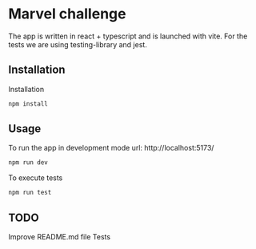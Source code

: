 # Marvel challenge

The app is written in react + typescript and is launched with vite. For the tests we are using testing-library and jest.

## Installation

Installation

```bash
npm install
```

## Usage

To run the app in development mode url: http://localhost:5173/

```bash
npm run dev
```

To execute tests

```bash
npm run test
```

## TODO
Improve README.md file
Tests
